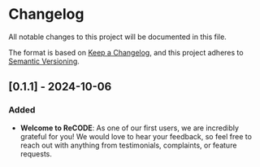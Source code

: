 # Changelog

All notable changes to this project will be documented in this file.

The format is based on [Keep a Changelog](https://keepachangelog.com/en/1.1.0/),
and this project adheres to [Semantic Versioning](https://semver.org/spec/v2.0.0.html).

## [0.1.1] - 2024-10-06

### Added

- **Welcome to ReCODE**: As one of our first users, we are incredibly grateful for you! We would love to hear your feedback, so feel free to reach out with anything from testimonials, complaints, or feature requests. 
